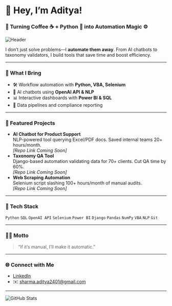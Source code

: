 # 👋 Hey, I’m Aditya!  
### 🚀 Turning Coffee ☕ + Python 🐍 into Automation Magic ⚙️

![Header](https://capsule-render.vercel.app/api?type=waving&color=gradient&height=170&section=header&text=AI-Powered%20Automation%20for%20Business&fontSize=26&fontAlignY=40&desc=Python%20·%20SQL%20·%20NLP%20·%20Chatbots%20·%20Power%20BI&descAlignY=60&animation=twinkling)

I don’t just solve problems—I **automate them away**. From AI chatbots to taxonomy validators, I build tools that save time and boost efficiency.

---

### 🧠 What I Bring
- 🛠️ Workflow automation with **Python, VBA, Selenium**
- 🤖 AI chatbots using **OpenAI API & NLP**
- 📊 Interactive dashboards with **Power BI & SQL**
- 🔄 Data pipelines and compliance reporting

---

### 🧪 Featured Projects
- **AI Chatbot for Product Support**  
  NLP-powered tool querying Excel/PDF docs. Saved internal teams 20+ hours/month.  
  *[Repo Link Coming Soon]*  
- **Taxonomy QA Tool**  
  Django-based automation validating data for 70+ clients. Cut QA time by 60%.  
  *[Repo Link Coming Soon]*  
- **Web Scraping Automation**  
  Selenium script slashing 100+ hours/month of manual audits.  
  *[Repo Link Coming Soon]*  

---

### 🧰 Tech Stack
`Python` `SQL` `OpenAI API` `Selenium` `Power BI` `Django` `Pandas` `NumPy` `VBA` `NLP` `Git`

---

### 🧙‍♂️ Motto
> “If it’s manual, I’ll make it automatic.”

---

### 🌐 Connect with Me
- [LinkedIn](https://www.linkedin.com/in/sharma-aditya240196/)  
- ✉️ sharma.aditya2401@gmail.com  

---

![GitHub Stats](https://github-readme-stats.vercel.app/api?username=Aditya-Sharma-24&show_icons=true&theme=radical)
